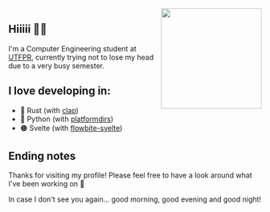 <img src="https://github.com/user-attachments/assets/d4068d2c-9aed-433c-a79d-686d978d439a" align="right" width="200px">

## Hiiiii 👋🏽

I'm a Computer Engineering student at [UTFPR](https://utfpr.edu.br), currently trying not to lose my head due to a very busy semester.

## I love developing in:

- 🦀 Rust (with [clap](https://github.com/clap-rs/clap))
- 🐍 Python (with [platformdirs](https://github.com/tox-dev/platformdirs))
- 🟠 Svelte (with [flowbite-svelte](https://github.com/themesberg/flowbite-svelte))

## Ending notes

Thanks for visiting my profile! Please feel free to have a look around what I've been working on 🤗

In case I don't see you again... good morning, good evening and good night!
